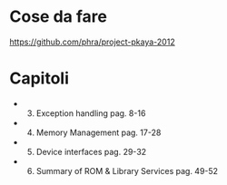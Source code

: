 # Cose da fare
https://github.com/phra/project-pkaya-2012


# Capitoli 
* 3. Exception handling                      pag. 8-16
* 4. Memory Management                       pag. 17-28
* 5. Device interfaces                       pag. 29-32
* 6. Summary of ROM & Library Services       pag. 49-52

